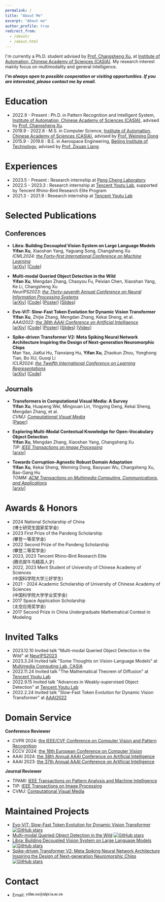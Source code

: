 ```yaml
---
permalink: /
title: "About Me"
excerpt: "About me"
author_profile: true
redirect_from: 
  - /about/
  - /about.html
---
```



<!-- I’m currently a Ph.D. student in Computer Science advised by [Prof. Jianbin Jiao](https://people.ucas.edu.cn/~jiaojianbin), at [Pattern Recognition and Intelligent System Development Laboratory](http://lamp.ucas.ac.cn/), [School of Emergency Management Science and Engineering, University of Chinese Academy of Sciences](https://emse.ucas.edu.cn/index.php/zh).  -->


I'm currently a Ph.D. student advised by [Prof. Changsheng Xu](http://scholar.google.com.sg/citations?user=hI9NRDkAAAAJ&hl=zh-CN), at [Institute of Automation, Chinese Academy of Sciences (CASIA)](http://english.ia.cas.cn). My research interest mainly focus on multimodality and general intelligence.

***I'm always open to possible cooperation or visiting opportunities. If you are interested, please contact me by email.***


Education
======
* 2022.9 - Present : Ph.D. in Pattern Recognition and Intelligent System, [Institute of Automation, Chinese Academy of Sciences (CASIA)](http://english.ia.cas.cn), advised by [Prof. Changsheng Xu](http://scholar.google.com.sg/citations?user=hI9NRDkAAAAJ&hl=en).
* 2019.9 - 2022.6 :  M.S. in Computer Science, [Institute of Automation, Chinese Academy of Sciences (CASIA)](http://english.ia.cas.cn), advised by [Prof. Weiming Dong](https://scholar.google.com/citations?user=WKGx4k8AAAAJ&hl=en)
* 2015.9 - 2019.6 : B.E. in Aerospace Engineering, [Beijing Institute of Technology](https://english.bit.edu.cn), advised by [Prof. Zixuan Liang](https://scholar.google.com/citations?user=0Cc5DyMAAAAJ&hl=en).


Experiences
======
* 2023.5 - Present : Research internship at [Peng Cheng Laboratory](http://www.ia.cas.cn/)
* 2022.5 - 2023.3 : Research internship at [Tencent Youtu Lab](https://github.com/TencentYoutuResearch), supported by Tencent Rhino-Bird Research Elite Program
* 2021.3 - 2021.9 : Research internship at [Tencent Youtu Lab](https://github.com/TencentYoutuResearch)


Selected Publications
======


## Conferences

* **Libra: Building Decoupled Vision System on Large Language Models**<br>
  **Yifan Xu**, Xiaoshan Yang, Yaguang Song, Changsheng Xu<br>
  *ICML2024: [the Forty-first International Conference on Machine Learning](https://icml.cc)*<br>
  [[arXiv](https://arxiv.org/pdf/2405.10140)] [[Code](https://github.com/YifanXu74/Libra)]

* **Multi-modal Queried Object Detection in the Wild**<br>
  **Yifan Xu**, Mengdan Zhang, Chaoyou Fu, Peixian Chen, Xiaoshan Yang, Ke Li, Changsheng Xu<br>
  *NeurIPS2023: [the Thirty-seventh Annual Conference on Neural Information Processing Systems](https://neurips.cc/Conferences/2023)*<br>
  [[arXiv](https://arxiv.org/pdf/2305.18980)] [[Code](https://github.com/YifanXu74/MQ-Det)] [[Poster](https://neurips.cc/media/PosterPDFs/NeurIPS%202023/70811.png?t=1697201421.7118683)] [[Slides](https://yifanxu74.github.io/files/mqdet-slides.pdf)]

* **Evo-ViT: Slow-Fast Token Evolution for Dynamic Vision Transformer**<br>
  **Yifan Xu**, Zhijie Zhang, Mengdan Zhang, Kekai Sheng, et al.<br>
  *AAAI2022: [the 36th AAAI Conference on Artificial Intelligence](https://aaai.org/conference/aaai/aaai-22/)*<br>
  [[arXiv](https://arxiv.org/pdf/2108.01390)] [[Code](https://github.com/YifanXu74/Evo-ViT)] [[Poster](https://yifanxu74.github.io/files/evo-vit-poster.pdf)] [[Slides](https://aaai-2022.virtualchair.net/poster_aaai1350)] [[Video](https://aaai-2022.virtualchair.net/poster_aaai1350)]


* **Spike-driven Transformer V2: Meta Spiking Neural Network Architecture Inspiring the Design of Next-generation Neuromorphic Chips**<br>
  Man Yao, JiaKui Hu, Tianxiang Hu, **Yifan Xu**, Zhaokun Zhou, Yonghong Tian, Bo XU, Guoqi Li<br>
  *ICLR2024: [the Twelfth International Conference on Learning Representations](https://iclr.cc)*<br>
  [[arXiv](https://arxiv.org/pdf/2404.03663)] [[Code](https://github.com/BICLab/Spike-Driven-Transformer-V2)]

## Journals

* **Transformers in Computational Visual Media: A Survey**<br>
  **Yifan Xu**, Huapeng Wei, Mingxuan Lin, Yingying Deng, Kekai Sheng, Mengdan Zhang, et al.<br>
  *CVMJ: [Computational Visual Media](https://link.springer.com/journal/41095)*<br>
  [[Paper](https://link.springer.com/article/10.1007/s41095-021-0247-3)]

* **Exploring Multi-Modal Contextual Knowledge for Open-Vocabulary Object Detection**<br>
  **Yifan Xu**, Mengdan Zhang, Xiaoshan Yang, Changsheng Xu<br>
  *TIP: [IEEE Transactions on Image Processing](https://ieeexplore.ieee.org/xpl/RecentIssue.jsp?punumber=83)*<br>
  [[arxiv](https://arxiv.org/pdf/2104.10376)]

* **Towards Corruption-Agnostic Robust Domain Adaptation**<br>
  **Yifan Xu**, Kekai Sheng, Weiming Dong, Baoyuan Wu, Changsheng Xu, Bao-Gang Hu<br>
  *TOMM: [ACM Transactions on Multimedia Computing, Communications, and Applications](https://dl.acm.org/journal/tomm)*<br>
  [[arxiv](https://arxiv.org/pdf/2104.10376)]



Awards & Honors
======

* 2024 National Scholarship of China<br>
  (博士研究生国家奖学金)
* 2023 First Prize of the Pandeng Scholarship<br>
  (攀登一等奖学金)
* 2022 Second Prize of the Pandeng Scholarship<br>
  (攀登二等奖学金)
* 2023, 2023 Tencent Rhino-Bird Research Elite <br>
  (腾讯犀牛鸟精英人才)
* 2022, 2023 Merit Student of University of Chinese Academy of Sciences <br>
  (中国科学院大学三好学生)
* 2021 - 2024 Academic Scholarship of University of Chinese Academy of Sciences <br>
  (中国科学院大学学业奖学金)
* 2017 Space Application Scholarship <br>
  (太空应用奖学金)
* 2017 Second Prize in China Undergraduate Mathematical Contest in Modeling


Invited Talks
======
* 2023.12.10 Invited talk "Multi-modal Queried Object Detection in the Wild" at [NeurIPS2023](https://neurips.cc/Conferences/2023)<br>
* 2023.3.24 Invited talk "Some Thoughts on Vision-Language Models" at [Multimedia Computing Lab, CASIA](https://nlpr.ia.ac.cn/mmc/people.html)<br>
* 2022.11.24 Invited talk "The Mathematical Theorem of Diffusion" at [Tencent Youtu Lab](https://open.youtu.qq.com/#/open)<br>
* 2022.9.15 Invited talk "Advances in Weakly-supervised Object Detection" at [Tencent Youtu Lab](https://open.youtu.qq.com/#/open)<br>
* 2022.2.24  Invited talk "Slow-Fast Token Evolution for Dynamic Vision Transformer" at [AAAI2022](https://aaai.org/conference/aaai/aaai-22/)<br>


Domain Service
======
**Conference Reviewer**

* CVPR 2024: [the IEEE/CVF Conference on Computer Vision and Pattern Recognition](https://cvpr.thecvf.com)
* ECCV 2024: [the 18th European Conference on Computer Vision](https://eccv.ecva.net)
* AAAI 2024: [the 38th Annual AAAI Conference on Artificial Intelligence](https://aaai.org/aaai-conference/)
* AAAI 2023: [the 37th Annual AAAI Conference on Artificial Intelligence](https://aaai-23.aaai.org)

**Journal Reviewer**
* TPAMI: [IEEE Transactions on Pattern Analysis and Machine Intelligence](https://ieeexplore.ieee.org/xpl/RecentIssue.jsp?punumber=34)
* TIP: [IEEE Transactions on Image Processing](https://signalprocessingsociety.org/publications-resources/ieee-transactions-image-processing)
* CVMJ: [Computational Visual Media](https://link.springer.com/journal/41095)

Maintained Projects
======
* [Evo-ViT: Slow-Fast Token Evolution for Dynamic Vision Transformer](https://github.com/YifanXu74/Evo-ViT)  [![GitHub stars](https://img.shields.io/github/stars/YifanXu74/Evo-ViT)](https://github.com/YifanXu74/Evo-ViT/stargazers)
* [Multi-modal Queried Object Detection in the Wild](https://github.com/YifanXu74/MQ-Det)  [![GitHub stars](https://img.shields.io/github/stars/YifanXu74/MQ-Det)](https://github.com/YifanXu74/MQ-Det/stargazers)
* [Libra: Building Decoupled Vision System on Large Language Models](https://github.com/YifanXu74/Libra)  [![GitHub stars](https://img.shields.io/github/stars/YifanXu74/Libra)](https://github.com/YifanXu74/Libra/stargazers)
* [Spike-driven Transformer V2: Meta Spiking Neural Network Architecture Inspiring the Design of Next-generation Neuromorphic Chips](https://github.com/BICLab/Spike-Driven-Transformer-V2)  [![GitHub stars](https://img.shields.io/github/stars/BICLab/Spike-Driven-Transformer-V2)](https://github.com/BICLab/Spike-Driven-Transformer-V2/stargazers)


Contact
======
* Email: <img src="images/emal.png" width="25%">
